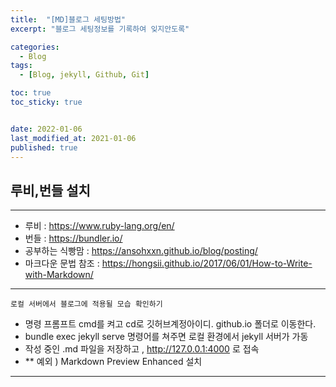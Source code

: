 ```yaml
---
title:  "[MD]블로그 세팅방법"
excerpt: "블로그 세팅정보를 기록하여 잊지안도록"

categories:
  - Blog
tags:
  - [Blog, jekyll, Github, Git]

toc: true
toc_sticky: true


date: 2022-01-06
last_modified_at: 2021-01-06
published: true
---
```


## 루비,번들 설치 

***
- 루비 : https://www.ruby-lang.org/en/  
- 번들 : https://bundler.io/  
- 공부하는 식빵맘 : https://ansohxxn.github.io/blog/posting/
- 마크다운 문법 참조 : https://hongsii.github.io/2017/06/01/How-to-Write-with-Markdown/  

***
    로컬 서버에서 블로그에 적용될 모습 확인하기    
- 명령 프롬프트 cmd를 켜고 cd로 깃허브계정아이디. github.io 폴더로 이동한다.  
- bundle exec jekyll serve 명령어를 쳐주면 로컬 환경에서 jekyll 서버가 가동
- 작성 중인 .md 파일을 저장하고 , http://127.0.0.1:4000 로 접속  
- ** 예외 ) Markdown Preview Enhanced 설치
***

    


